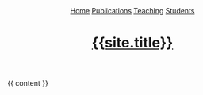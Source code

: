 ---
---
<!DOCTYPE html>
<html>
<head>
  <meta charset="utf-8">
  <meta name="viewport" content="width=device-width, initial-scale=1">
  <title>{{ page.title }} - {{site.title}}</title>
</head>

<body>
<header>
             <a href="{{site.baseurl}}/">Home</a>
             <a href="{{site.baseurl}}/publications">Publications</a>
             <a href="{{site.baseurl}}/teaching">Teaching</a>
             <a href="{{site.baseurl}}/students">Students</a>
    <a class="title-a" href="{{site.baseurl}}/"><h1 class="title">{{site.title}}</h1></a>
</header>
      
  
  {{ content }}
